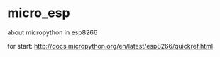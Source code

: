 # micro_esp
about micropython in esp8266

for start:
http://docs.micropython.org/en/latest/esp8266/quickref.html
